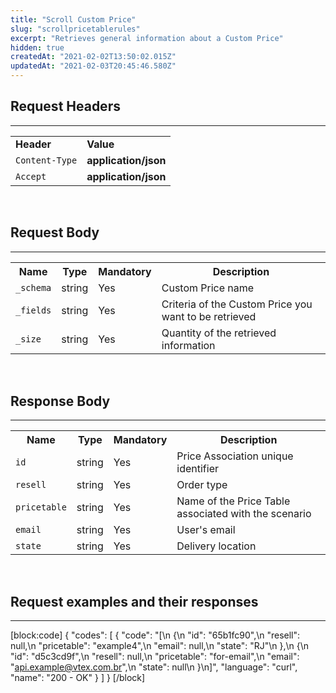 ```yaml
---
title: "Scroll Custom Price"
slug: "scrollpricetablerules"
excerpt: "Retrieves general information about a Custom Price"
hidden: true
createdAt: "2021-02-02T13:50:02.015Z"
updatedAt: "2021-02-03T20:45:46.580Z"
---
```

## Request Headers 
---
<table>
  <tr>
        <td><b>Header</b></td>
        <td><b>Value</b></td>
    </tr>
    <tr>
        <td><code>Content-Type</code></td>
        <td><b>application/json</b></td>
    </tr>
  <tr>
        <td><code>Accept</code></td>
        <td><b>application/json</b></td>
    </tr>
</table>

<br>

## Request Body
---
<table>
    <tr>
        <th>Name</th>
        <th>Type</th>
        <th>Mandatory</th>
        <th>Description</th>
    </tr>
    <tr>
        <td><code>_schema</code></td>
        <td>string</td>
        <td>Yes</td>
        <td>Custom Price name</td>
    </tr>
    <tr>
        <td><code>_fields</code></td>
        <td>string</td>
        <td>Yes</td>
        <td>Criteria of the Custom Price you want to be retrieved</td>
    </tr>
     <tr>
        <td><code>_size</code></td>
        <td>string</td>
        <td>Yes</td>
        <td>Quantity of the retrieved information</td>
    </tr>
     <tr>
</table>
<br>

## Response Body 
---

<table>
    <tr>
        <th>Name</th>
        <th>Type</th>
        <th>Mandatory</th>
        <th>Description</th>
    </tr>
    <tr>
        <td><code>id</code></td>
        <td>string</td>
        <td>Yes</td>
        <td>Price Association unique identifier</td>
    </tr>
    <tr>
        <td><code>resell</code></td>
        <td>string</td>
        <td>Yes</td>
        <td>Order type</td>
    </tr>
     <tr>
        <td><code>pricetable</code></td>
        <td>string</td>
        <td>Yes</td>
        <td>Name of the Price Table associated with the scenario</td>
    </tr>
         <tr>
        <td><code>email</code></td>
        <td>string</td>
        <td>Yes</td>
        <td>User's email</td>
    </tr>
         <tr>
        <td><code>state</code></td>
        <td>string</td>
        <td>Yes</td>
        <td>Delivery location</td>
    </tr>
     <tr>
</table>
<br>

## Request examples and their responses 
---
[block:code]
{
  "codes": [
    {
      "code": "[\n    {\n        \"id\": \"65b1fc90\",\n        \"resell\": null,\n        \"pricetable\": \"example4\",\n        \"email\": null,\n        \"state\": \"RJ\"\n    },\n    {\n        \"id\": \"d5c3cd9f\",\n        \"resell\": null,\n        \"pricetable\": \"for-email\",\n        \"email\": \"api.example@vtex.com.br\",\n        \"state\": null\n    }\n]",
      "language": "curl",
      "name": "200 - OK"
    }
  ]
}
[/block]
